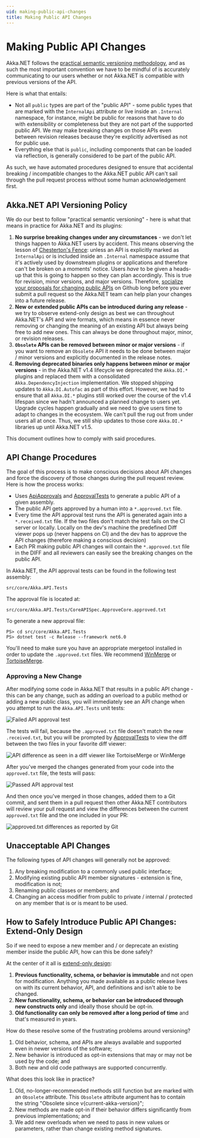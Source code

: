 ```yaml
---
uid: making-public-api-changes
title: Making Public API Changes
---
```


# Making Public API Changes

Akka.NET follows the [practical semantic versioning methodology](https://aaronstannard.com/oss-semver/), and as such the most important convention we have to be mindful of is accurately communicating to our users whether or not Akka.NET is compatible with previous versions of the API.

Here is what that entails:

* Not all `public` types are part of the "public API" - some public types that are marked with the `InternalApi` attribute or live inside an `.Internal` namespace, for instance, might be public for reasons that have to do with extensibility or completeness but they are not part of the supported public API. We may make breaking changes on those APIs even between revision releases because they're explicitly advertised as not for public use.
* Everything else that is `public`, including components that can be loaded via reflection, is generally considered to be part of the public API.

As such, we have automated procedures designed to ensure that accidental breaking / incompatible changes to the Akka.NET public API can't sail through the pull request process without some human acknowledgement first.

## Akka.NET API Versioning Policy

We do our best to follow "practical semantic versioning" - here is what that means in practice for Akka.NET and its plugins:

1. **No surprise breaking changes under any circumstances** - we don't let things happen to Akka.NET users by accident. This means observing the lesson of [Chesterton's Fence](https://fs.blog/chestertons-fence/): unless an API is explicitly marked as `InternalApi` or is included inside an `.Internal` namespace assume that it's actively used by downstream plugins or applications and therefore can't be broken on a moments' notice. Users _have_ to be given a heads-up that this is going to happen so they can plan accordingly. This is true for revision, minor versions, and major versions. Therefore, [socialize your proposals for changing public APIs](https://petabridge.com/blog/use-github-professionally/) on Github long before you ever submit a pull request so the Akka.NET team can help plan your changes into a future release.
2. **New or extended public APIs can be introduced during any release** - we try to observe extend-only design as best we can throughout Akka.NET's API and wire formats, which means in essence never removing or changing the meaning of an existing API but always being free to add new ones. This can always be done throughout major, minor, or revision releases.
3. **`Obsolete` APIs can be removed between minor or major versions** - if you want to remove an `Obsolete` API it needs to be done between major / minor versions and explicitly documented in the release notes.
4. **Removing deprecated binaries only happens between minor or major versions** - in the Akka.NET v1.4 lifecycle we deprecated the `Akka.DI.*` plugins and replaced them with a consolidated `Akka.DependencyInjection` implementation. We stopped shipping updates to `Akka.DI.Autofac` as part of this effort. However, we had to ensure that all `Akka.DI.*` plugins still worked over the course of the v1.4 lifespan since we hadn't announced a planned change to users yet. Upgrade cycles happen gradually and we need to give users time to adapt to changes in the ecosystem. We can't pull the rug out from under users all at once. Thus, we still ship updates to those core `Akka.DI.*` libraries up until Akka.NET v1.5.

This document outlines how to comply with said procedures.

## API Change Procedures

The goal of this process is to make conscious decisions about API changes and force the discovery of those changes during the pull request review. Here is how the process works:

* Uses [ApiApprovals](http://jake.ginnivan.net/apiapprover/) and [ApprovalTests](https://github.com/approvals/ApprovalTests.Net) to generate a public API of a given assembly.
* The public API gets approved by a human into a `*.approved.txt` file.
* Every time the API approval test runs the API is generated again into a `*.received.txt` file. If the two files don't match the test fails on the CI server or locally. Locally on the dev's machine the predefined Diff viewer pops up (never happens on CI) and the dev has to approve the API changes (therefore making a conscious decision)
* Each PR making public API changes will contain the `*.approved.txt` file in the DIFF and all reviewers can easily see the breaking changes on the public API.

In Akka.NET, the API approval tests can be found in the following test assembly:

    src/core/Akka.API.Tests

The approval file is located at:

    src/core/Akka.API.Tests/CoreAPISpec.ApproveCore.approved.txt

To generate a new approval file:

```shell
PS> cd src/core/Akka.API.Tests
PS> dotnet test -c Release --framework net6.0
```

You'll need to make sure you have an appropriate mergetool installed in order to update the `.approved.txt` files. We recommend [WinMerge](https://winmerge.org/) or [TortoiseMerge](https://tortoisesvn.net/TortoiseMerge.html).

### Approving a New Change

After modifying some code in Akka.NET that results in a public API change - this can be any change, such as adding an overload to a public method or adding a new public class, you will immediately see an API change when you attempt to run the `Akka.API.Tests` unit tests:

![Failed API approval test](~/images/api-diff-fail.png)

The tests will fail, because the `.approved.txt` file doesn't match the new `.received.txt`, but you will be prompted by [ApprovalTests](https://github.com/approvals/ApprovalTests.Net) to view the diff between the two files in your favorite diff viewer:

![API difference as seen in a diff viewer like TortoiseMerge or WinMerge](~/images/api-diff-viewer.png)

After you've merged the changes generated from your code into the `approved.txt` file, the tests will pass:

![Passed API approval test](~/images/api-diff-approve.png)

And then once you've merged in those changes, added them to a Git commit, and sent them in a pull request then other Akka.NET contributors will review your pull request and view the differences between the current `approved.txt` file and the one included in your PR:

![approved.txt differences as reported by Git](~/images/diff-results.png)

## Unacceptable API Changes

The following types of API changes will generally not be approved:

1. Any breaking modification to a commonly used public interface;
2. Modifying existing public API member signatures - extension is fine, modification is not;
3. Renaming public classes or members; and
4. Changing an access modifier from public to private / internal / protected on any member that is or is meant to be used.

## How to Safely Introduce Public API Changes: Extend-Only Design

So if we need to expose a new member and / or deprecate an existing member inside the public API, how can this be done safely?

At the center of it all is [extend-only design](https://aaronstannard.com/extend-only-design/):

1. **Previous functionality, schema, or behavior is immutable** and not open for modification. Anything you made available as a public release lives on with its current behavior, API, and definitions and isn't able to be changed.
2. **New functionality, schema, or behavior can be introduced through new constructs only** and ideally those should be opt-in.
3. **Old functionality can only be removed after a long period of time** and that's measured in years.

How do these resolve some of the frustrating problems around versioning?

1. Old behavior, schema, and APIs are always available and supported even in newer versions of the software;
2. New behavior is introduced as opt-in extensions that may or may not be used by the code; and
3. Both new and old code pathways are supported concurrently.

What does this look like in practice?

1. Old, no-longer-recommended methods still function but are marked with an `Obsolete` attribute. This `Obsolete` attribute argument has to contain the string "Obsolete since v{current-akka-version}";
2. New methods are made opt-in if their behavior differs significantly from previous implementations; and
3. We add new overloads when we need to pass in new values or parameters, rather than change existing method signatures.
